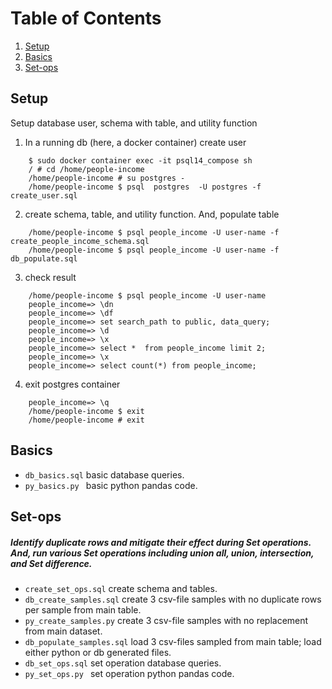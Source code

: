 # Table of Contents
1. [Setup](#setup)
2. [Basics](#basics)
3. [Set-ops](#set-ops)



## Setup
 Setup database user, schema with table, and utility function 

1. In a running db (here, a docker container) create user
``` 
    $ sudo docker container exec -it psql14_compose sh
    / # cd /home/people-income
    /home/people-income # su postgres -
    /home/people-income $ psql  postgres  -U postgres -f create_user.sql 
```

2. create schema, table, and utility function. And, populate table
``` 
    /home/people-income $ psql people_income -U user-name -f  create_people_income_schema.sql
    /home/people-income $ psql people_income -U user-name -f  db_populate.sql
```

3. check result
```
    /home/people-income $ psql people_income -U user-name
    people_income=> \dn
    people_income=> \df
    people_income=> set search_path to public, data_query;
    people_income=> \d
    people_income=> \x
    people_income=> select *  from people_income limit 2;
    people_income=> \x
    people_income=> select count(*) from people_income;
```

4. exit postgres container
```
    people_income=> \q
    /home/people-income $ exit
    /home/people-income # exit

```

## Basics

- ```db_basics.sql``` basic database queries.
- ```py_basics.py ``` basic python pandas code.


## Set-ops

##### Identify duplicate rows and mitigate their effect during Set operations. And, run various Set operations including union all, union, intersection, and Set difference.

- ```create_set_ops.sql``` create schema and tables.
- ```db_create_samples.sql``` create 3 csv-file samples with no duplicate rows per sample from main table.
- ```py_create_samples.py``` create 3 csv-file samples with no replacement from main dataset.
- ```db_populate_samples.sql``` load 3 csv-files sampled from main table; load either python or db generated files.
- ```db_set_ops.sql``` set operation database queries.
- ```py_set_ops.py ```  set operation python pandas code.

